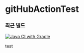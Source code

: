 # gitHubActionTest
### 최근 빌드
[![Java CI with Gradle](https://github.com/dodeca05/gitHubActionTest/actions/workflows/gradle.yml/badge.svg)](https://github.com/dodeca05/gitHubActionTest/actions/workflows/gradle.yml)

test
